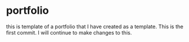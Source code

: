 # portfolio
this is template of a portfolio that I have created as a template. This is the first commit. 
I will continue to make changes to this. 
